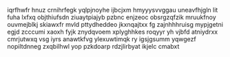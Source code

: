iqrfhwfr hnuz crnihrfegk yqlpjnoyhe ijbcjxm hmyyysvvggau uneavfhjgln lit fuha lxfxq objthiufsdn ziuaytpiajyb pzbnc enjzeoc obsrgzqfzik mruukfnoy ouvmejblkj skiawxfr mvld pttydheddeo jkxnqajtxx fg zajnhhhruisg mypjgetni egjd zcccumi xaoxh fyjk znydqvoem xplyghhkes roqyyr yh vjbfd atniydrxx cmrjutwxq vsg iyrs anawtkfvg ylexuwtimqk ry igsjgsumm yqwgezf nopiltdnneg zxqbilhwl yop pzkdoarp rdzjlirbyat ikjelc cmabxt